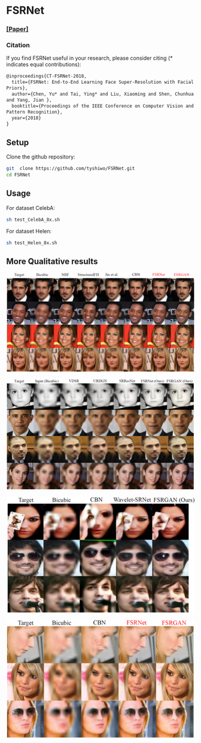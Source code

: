 # FSRNet
### [[Paper]](https://drive.google.com/open?id=10i2NZfUyf2Yold4ABusz3Que-XN_gEEu)

### Citation
If you find FSRNet useful in your research, please consider citing (* indicates equal contributions):

	@inproceedings{CT-FSRNet-2018,
	  title={FSRNet: End-to-End Learning Face Super-Resolution with Facial Priors},
	  author={Chen, Yu* and Tai, Ying* and Liu, Xiaoming and Shen, Chunhua and Yang, Jian },
	  booktitle={Proceedings of the IEEE Conference on Computer Vision and Pattern Recognition},
	  year={2018}
	}
  
## Setup

Clone the github repository:

```bash
git  clone https://github.com/tyshiwo/FSRNet.git
cd FSRNet
```

## Usage

For dataset CelebA:

```bash
sh test_CelebA_8x.sh 
```

For dataset Helen:

```bash
sh test_Helen_8x.sh 
```

## More Qualitative results
![](figures/more_comp_qualitative.png) 

![](figures/comp_qualitative.png) 

![](figures/comp_CBN.png) 

![](figures/more_comp_CBN.png) 






